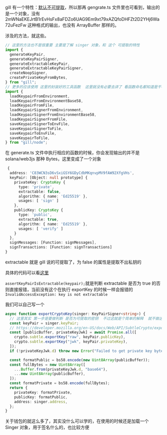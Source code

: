 gill 有一个特性：[默认不可提取](https://gill.site/docs/getting-started/signers#non-extractable-by-default)，所以那再 gengrate.ts 文件里也可看到，输出的是一个对象，没有 2mWNaEKEJrtB1rEvHsFx8aFDZo6UAG9Em9xt79xAZQfoDHFZt2D2YHj6Wa72uFezFw 这种格式的输出，也没有 ArrayBuffer 那样的。

涉及的方法，就这些。

```ts
// 这里的方法也不是很重要 主要是了解 singer 对象，和 这个 可提取的特性
import {
  generateKeyPair,
  generateKeyPairSigner,
  generateExtractableKeyPair,
  generateExtractableKeyPairSigner,
  createNoopSigner,
  createPrivateKeyFromBytes,
} from "gill";
// 更多的应该使用 这里的封装好的工具函数  这里就没有必要去讲了 看函数命名都知道是干嘛的
import {
  loadKeypairFromEnvironment,
  loadKeypairFromEnvironmentBase58,
  loadKeypairFromFile,
  loadKeypairSignerFromEnvironment,
  loadKeypairSignerFromEnvironmentBase58,
  loadKeypairSignerFromFile,
  saveKeypairSignerToEnvFile,
  saveKeypairSignerToFile,
  saveKeypairToEnvFile,
  saveKeypairToFile,
} from "gill/node";
```

在 generate.ts 文件中执行相应的函数的时候，你会发现输出的并不是 solana/web3js 那种 Bytes，这里变成了一个对象

```ts
 {
  address: 'C83WCN3sD6vSxiGSY6GDyCdbMKqnvpMV9fAW92XfgVHs',
  keyPair: [Object: null prototype] {
    privateKey: CryptoKey {
      type: 'private',
      extractable: false,
      algorithm: { name: 'Ed25519' },
      usages: [ 'sign' ]
    },
    publicKey: CryptoKey {
      type: 'public',
      extractable: true,
      algorithm: { name: 'Ed25519' },
      usages: [ 'verify' ]
    }
  },
  signMessages: [Function: signMessages],
  signTransactions: [Function: signTransactions]
}
```

extractable 就是 gill 说的可提取了，为 false 的属性是提取不出私钥的

具体的代码可以看[这里](https://github.com/DecalLabs/gill/blob/50982c2721ba1e05e9f0981065c6fcc07dee9528/packages/gill/src/core/keypairs-extractable.ts#L55C23-L55C46)

`assertKeyPairIsExtractable(keypair);`就是判断 extractable 是否为 true 的否则直接报错，当前没有这个在执行 exportKey 的时候一样会报错的 `InvalidAccessException: key is not extractable`

我们可以自己写一个

```ts
async function exportCryptoKey(singer: KeyPairSigner<string>) {
  // 这里其实 第一步是要做判断 是否为可提取的密钥  不过这就是个简单的解释  就不做这个判断了  业务里也不自己写 会直接使用 gill的方法
  const keyPair = singer.keyPair;
  // https://developer.mozilla.org/en-US/docs/Web/API/SubtleCrypto/exportKey 这里是crypto的资料
  const [publicBuffer, privateKeyJwk] = await Promise.all([
    crypto.subtle.exportKey("raw", keyPair.publicKey),
    crypto.subtle.exportKey("jwk", keyPair.privateKey),
  ]);
  if (!privateKeyJwk.d) throw new Error("Failed to get private key bytes");

  const formatPublic = bs58.encode(new Uint8Array(publicBuffer));
  const fullBytes = new Uint8Array([
    ...Buffer.from(privateKeyJwk.d, "base64"),
    ...new Uint8Array(publicBuffer),
  ]);
  const formatPrivate = bs58.encode(fullBytes);
  return {
    privateKey: formatPrivate,
    publicKey: formatPublic,
    address: singer.address,
  };
}
```

关于钱包的就这么多了，其实没什么可以学的，在使用的时候还是加载一个 Singer 对象，用于签名什么的，也比较方便
